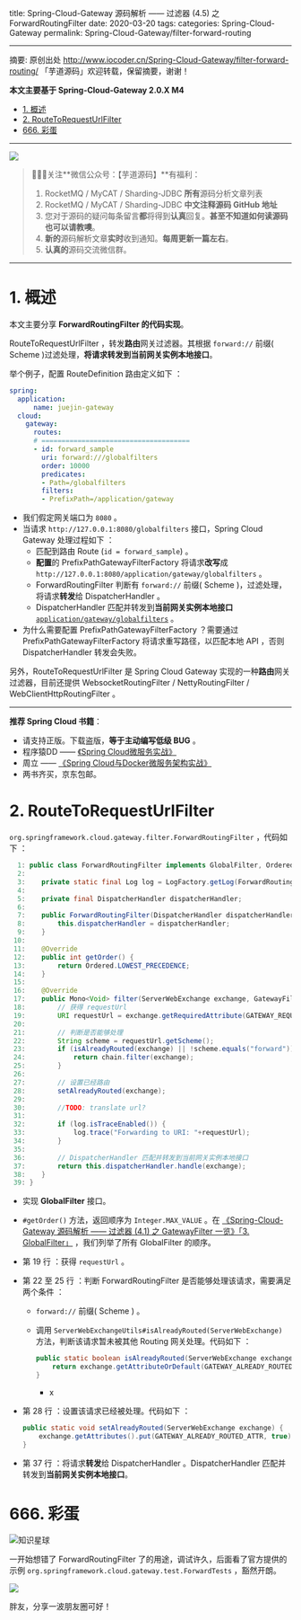 title: Spring-Cloud-Gateway 源码解析 —— 过滤器 (4.5) 之 ForwardRoutingFilter
date: 2020-03-20
tags:
categories: Spring-Cloud-Gateway
permalink: Spring-Cloud-Gateway/filter-forward-routing

-------

摘要: 原创出处 http://www.iocoder.cn/Spring-Cloud-Gateway/filter-forward-routing/ 「芋道源码」欢迎转载，保留摘要，谢谢！

**本文主要基于 Spring-Cloud-Gateway 2.0.X M4**  

- [1. 概述](http://www.iocoder.cn/Spring-Cloud-Gateway/filter-forward-routing/)
- [2. RouteToRequestUrlFilter](http://www.iocoder.cn/Spring-Cloud-Gateway/filter-forward-routing/)
- [666. 彩蛋](http://www.iocoder.cn/Spring-Cloud-Gateway/filter-forward-routing/)

-------

![](http://www.iocoder.cn/images/common/wechat_mp_2017_07_31.jpg)

> 🙂🙂🙂关注**微信公众号：【芋道源码】**有福利：  
> 1. RocketMQ / MyCAT / Sharding-JDBC **所有**源码分析文章列表  
> 2. RocketMQ / MyCAT / Sharding-JDBC **中文注释源码 GitHub 地址**  
> 3. 您对于源码的疑问每条留言**都**将得到**认真**回复。**甚至不知道如何读源码也可以请教噢**。  
> 4. **新的**源码解析文章**实时**收到通知。**每周更新一篇左右**。  
> 5. **认真的**源码交流微信群。

-------

# 1. 概述

本文主要分享 **ForwardRoutingFilter 的代码实现**。

RouteToRequestUrlFilter ，转发**路由**网关过滤器。其根据 `forward://` 前缀( Scheme )过滤处理，**将请求转发到当前网关实例本地接口**。

举个例子，配置 RouteDefinition 路由定义如下 ：

```YAML
spring:
  application:
      name: juejin-gateway
  cloud:
    gateway:
      routes:
      # =====================================
      - id: forward_sample
        uri: forward:///globalfilters
        order: 10000
        predicates:
        - Path=/globalfilters
        filters:
        - PrefixPath=/application/gateway
```

* 我们假定网关端口为 `8080` 。
* 当请求 `http://127.0.0.1:8080/globalfilters` 接口，Spring Cloud Gateway 处理过程如下 ：
    * 匹配到路由 Route (`id = forward_sample`) 。
    * **配置**的 PrefixPathGatewayFilterFactory 将请求**改写**成 `http://127.0.0.1:8080/application/gateway/globalfilters` 。
    * ForwardRoutingFilter 判断有 `forward://` 前缀( Scheme )，过滤处理，将请求**转发**给 DispatcherHandler 。
    * DispatcherHandler 匹配并转发到**当前网关实例本地接口** [`application/gateway/globalfilters`](https://github.com/spring-cloud/spring-cloud-gateway/blob/83496b78944269050373bb92bb2181e1b7c070e8/spring-cloud-gateway-core/src/main/java/org/springframework/cloud/gateway/actuate/GatewayWebfluxEndpoint.java#L96) 。
* 为什么需要配置 PrefixPathGatewayFilterFactory ？需要通过 PrefixPathGatewayFilterFactory 将请求重写路径，以匹配本地 API ，否则 DispatcherHandler 转发会失败。


另外，RouteToRequestUrlFilter 是 Spring Cloud Gateway 实现的一种**路由**网关过滤器，目前还提供 WebsocketRoutingFilter / NettyRoutingFilter / WebClientHttpRoutingFilter 。

-------

**推荐 Spring Cloud 书籍**：

* 请支持正版。下载盗版，**等于主动编写低级 BUG** 。
* 程序猿DD —— [《Spring Cloud微服务实战》](https://union-click.jd.com/jdc?d=505Twi)
* 周立 —— [《Spring Cloud与Docker微服务架构实战》](https://union-click.jd.com/jdc?d=k3sAaK)
* 两书齐买，京东包邮。

# 2. RouteToRequestUrlFilter

`org.springframework.cloud.gateway.filter.ForwardRoutingFilter` ，代码如下 ：

```Java
  1: public class ForwardRoutingFilter implements GlobalFilter, Ordered {
  2: 
  3: 	private static final Log log = LogFactory.getLog(ForwardRoutingFilter.class);
  4: 
  5: 	private final DispatcherHandler dispatcherHandler;
  6: 
  7: 	public ForwardRoutingFilter(DispatcherHandler dispatcherHandler) {
  8: 		this.dispatcherHandler = dispatcherHandler;
  9: 	}
 10: 
 11: 	@Override
 12: 	public int getOrder() {
 13: 		return Ordered.LOWEST_PRECEDENCE;
 14: 	}
 15: 
 16: 	@Override
 17: 	public Mono<Void> filter(ServerWebExchange exchange, GatewayFilterChain chain) {
 18: 	    // 获得 requestUrl
 19: 		URI requestUrl = exchange.getRequiredAttribute(GATEWAY_REQUEST_URL_ATTR);
 20: 
 21: 		// 判断是否能够处理
 22: 		String scheme = requestUrl.getScheme();
 23: 		if (isAlreadyRouted(exchange) || !scheme.equals("forward")) {
 24: 			return chain.filter(exchange);
 25: 		}
 26: 
 27: 		// 设置已经路由
 28: 		setAlreadyRouted(exchange);
 29: 
 30: 		//TODO: translate url?
 31: 
 32: 		if (log.isTraceEnabled()) {
 33: 			log.trace("Forwarding to URI: "+requestUrl);
 34: 		}
 35: 
 36: 		// DispatcherHandler 匹配并转发到当前网关实例本地接口
 37: 		return this.dispatcherHandler.handle(exchange);
 38: 	}
 39: }
```

* 实现 **GlobalFilter** 接口。
* `#getOrder()` 方法，返回顺序为 `Integer.MAX_VALUE` 。在 [《Spring-Cloud-Gateway 源码解析 —— 过滤器 (4.1) 之 GatewayFilter 一览》「3. GlobalFilter」](http://www.iocoder.cn/Spring-Cloud-Gateway/filter-intro/?self) ，我们列举了所有 GlobalFilter 的顺序。
* 第 19 行 ：获得 `requestUrl` 。
* 第 22 至 25 行 ：判断 ForwardRoutingFilter 是否能够处理该请求，需要满足两个条件 ：
    * `forward://` 前缀( Scheme ) 。
    * 调用 `ServerWebExchangeUtils#isAlreadyRouted(ServerWebExchange)` 方法，判断该请求暂未被其他 Routing 网关处理。代码如下 ：

        ```Java
        public static boolean isAlreadyRouted(ServerWebExchange exchange) {
            return exchange.getAttributeOrDefault(GATEWAY_ALREADY_ROUTED_ATTR, false);
        }
        ```
        * x
* 第 28 行 ：设置该请求已经被处理。代码如下 ：

    ```Java
    public static void setAlreadyRouted(ServerWebExchange exchange) {
        exchange.getAttributes().put(GATEWAY_ALREADY_ROUTED_ATTR, true);
    }
    ```

* 第 37 行 ：将请求**转发**给 DispatcherHandler 。DispatcherHandler 匹配并转发到**当前网关实例本地接口**。

# 666. 彩蛋

![知识星球](http://www.iocoder.cn/images/Architecture/2017_12_29/01.png)

一开始想错了 ForwardRoutingFilter 了的用途，调试许久，后面看了官方提供的示例 `org.springframework.cloud.gateway.test.ForwardTests` ，豁然开朗。

![](http://www.iocoder.cn/images/Spring-Cloud-Gateway/2020_03_20/01.png)

胖友，分享一波朋友圈可好！


